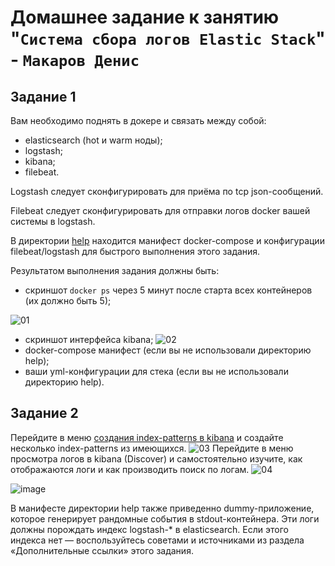 # Домашнее задание к занятию "`Система сбора логов Elastic Stack`" - `Макаров Денис`


## Задание 1

Вам необходимо поднять в докере и связать между собой:

- elasticsearch (hot и warm ноды);
- logstash;
- kibana;
- filebeat.

Logstash следует сконфигурировать для приёма по tcp json-сообщений.

Filebeat следует сконфигурировать для отправки логов docker вашей системы в logstash.

В директории [help](./help) находится манифест docker-compose и конфигурации filebeat/logstash для быстрого 
выполнения этого задания.

Результатом выполнения задания должны быть:

- скриншот `docker ps` через 5 минут после старта всех контейнеров (их должно быть 5);

![01](https://github.com/user-attachments/assets/f68a1411-d563-4e73-9511-4c3652d70bc3)
- скриншот интерфейса kibana;
![02](https://github.com/user-attachments/assets/81cbaf90-2ba5-4df7-8c02-02e7fa3be6b0)
- docker-compose манифест (если вы не использовали директорию help);
- ваши yml-конфигурации для стека (если вы не использовали директорию help).

## Задание 2

Перейдите в меню [создания index-patterns  в kibana](http://localhost:5601/app/management/kibana/indexPatterns/create) и создайте несколько index-patterns из имеющихся.
![03](https://github.com/user-attachments/assets/70522f64-e4b5-4ffb-a8fa-076dcddbb748)
Перейдите в меню просмотра логов в kibana (Discover) и самостоятельно изучите, как отображаются логи и как производить поиск по логам.
![04](https://github.com/user-attachments/assets/1efcbafd-676c-4914-9b9c-1212857a70a8)

![image](https://github.com/user-attachments/assets/e38ff135-c015-4179-a5bf-6a1673ff8732)

В манифесте директории help также приведенно dummy-приложение, которое генерирует рандомные события в stdout-контейнера.
Эти логи должны порождать индекс logstash-* в elasticsearch. Если этого индекса нет — воспользуйтесь советами и источниками из раздела «Дополнительные ссылки» этого задания.
 
